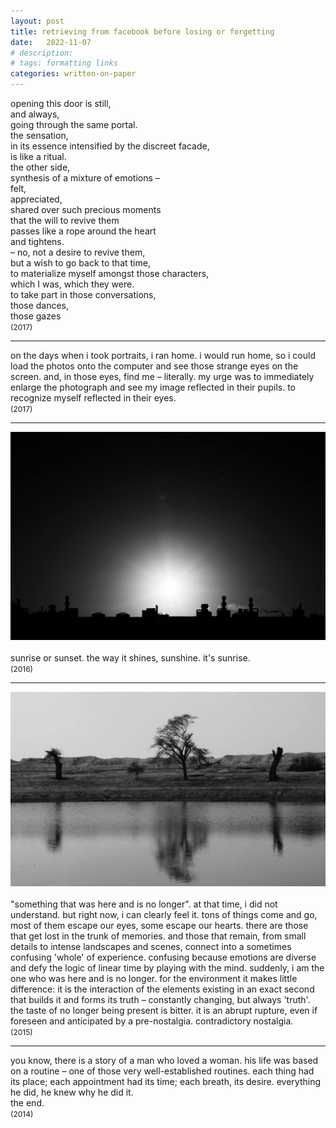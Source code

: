 ```yaml
---
layout: post
title: retrieving from facebook before losing or forgetting
date:   2022-11-07
# description: 
# tags: formatting links
categories: written-on-paper
---
```


opening this door is still,
<br> and always,
<br> going through the same portal.
<br> the sensation,
<br> in its essence intensified by the discreet facade,
<br> is like a ritual.
<br> the other side,
<br> synthesis of a mixture of emotions –
<br> felt,
<br> appreciated,
<br> shared over such precious moments
<br> that the will to revive them
<br> passes like a rope around the heart
<br> and tightens.
<br> – no, not a desire to revive them,
<br> but a wish to go back to that time,
<br> to materialize myself amongst those characters,
<br> which I was, which they were.
<br> to take part in those conversations,
<br> those dances,
<br> those gazes
<br> <span style="font-size:12px">(2017) </span>

<hr>

<!---
<div>
    <img src="/assets/img/pupils.jpg" class="my-image rounded z-depth-1">
</div>
--->
on the days when i took portraits, i ran home. i would run home, so i could load the photos onto the computer and see those strange eyes on the screen. and, in those eyes, find me – literally. my urge was to immediately enlarge the photograph and see my image reflected in their pupils. to recognize myself reflected in their eyes.
<br> <span style="font-size:12px">(2017) </span>

<hr>

<div>
    <img src="/assets/img/sunrise.jpg" class="my-image rounded z-depth-1">
</div>
<br> sunrise or sunset. the way it shines, sunshine. it's sunrise. 
<br> <span style="font-size:12px">(2016) </span>

<hr>

<div>
    <img src="/assets/img/no-longer.jpg" class="my-image rounded z-depth-1">
</div>
<br> "something that was here and is no longer". at that time, i did not understand. but right now, i can clearly feel it. tons of things come and go, most of them escape our eyes, some escape our hearts. there are those that get lost in the trunk of memories. and those that remain, from small details to intense landscapes and scenes, connect into a sometimes confusing 'whole' of experience. confusing because emotions are diverse and defy the logic of linear time by playing with the mind. suddenly, i am the one who was here and is no longer. for the environment it makes little difference: it is the interaction of the elements existing in an exact second that builds it and forms its truth – constantly changing, but always 'truth'. the taste of no longer being present is bitter. it is an abrupt rupture, even if foreseen and anticipated by a pre-nostalgia. contradictory nostalgia.
<br> <span style="font-size:12px">(2015) </span>

<hr>

you know, there is a story of a man who loved a woman. his life was based on a routine – one of those very well-established routines. each thing had its place; each appointment had its time; each breath, its desire. everything he did, he knew why he did it. 
<br> the end.
<br> <span style="font-size:12px">(2014) </span>
